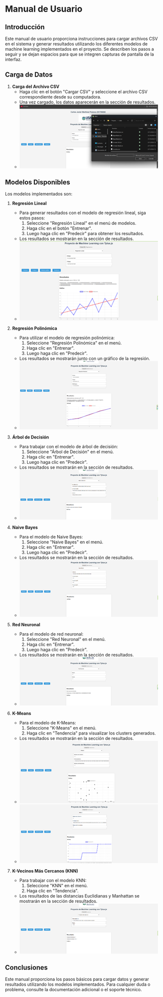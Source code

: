 # Manual de Usuario

## Introducción
Este manual de usuario proporciona instrucciones para cargar archivos CSV en el sistema y generar resultados utilizando los diferentes modelos de machine learning implementados en el proyecto. Se describen los pasos a seguir y se dejan espacios para que se integren capturas de pantalla de la interfaz.

## Carga de Datos
1. **Carga del Archivo CSV**
   - Haga clic en el botón "Cargar CSV" y seleccione el archivo CSV correspondiente desde su computadora.
   - Una vez cargado, los datos aparecerán en la sección de resultados.
   - ![Captura de pantalla de la carga de CSV](assets/carga_csv.png)

## Modelos Disponibles
Los modelos implementados son:

1. **Regresión Lineal**
   - Para generar resultados con el modelo de regresión lineal, siga estos pasos:
     1. Seleccione "Regresión Lineal" en el menú de modelos.
     2. Haga clic en el botón "Entrenar".
     3. Luego haga clic en "Predecir" para obtener los resultados.
   - Los resultados se mostrarán en la sección de resultados.
   - ![Captura de pantalla de resultados de regresión lineal](assets/regresion_lineal.png)

2. **Regresión Polinómica**
   - Para utilizar el modelo de regresión polinómica:
     1. Seleccione "Regresión Polinómica" en el menú.
     2. Haga clic en "Entrenar".
     3. Luego haga clic en "Predecir".
   - Los resultados se mostrarán junto con un gráfico de la regresión.
   - ![Captura de pantalla de resultados de regresión polinómica](assets/regresion_polinomica.png)

3. **Árbol de Decisión**
   - Para trabajar con el modelo de árbol de decisión:
     1. Seleccione "Árbol de Decisión" en el menú.
     2. Haga clic en "Entrenar".
     3. Luego haga clic en "Predecir".
   - Los resultados se mostrarán en la sección de resultados.
   - ![Captura de pantalla de resultados del árbol de decisión](assets/arbol_decision.png)

4. **Naive Bayes**
   - Para el modelo de Naive Bayes:
     1. Seleccione "Naive Bayes" en el menú.
     2. Haga clic en "Entrenar".
     3. Luego haga clic en "Predecir".
   - Los resultados se mostrarán en la sección de resultados.
   - ![Captura de pantalla de resultados de Naive Bayes](assets/naive_bayes.png)

5. **Red Neuronal**
   - Para el modelo de red neuronal:
     1. Seleccione "Red Neuronal" en el menú.
     2. Haga clic en "Entrenar".
     3. Luego haga clic en "Predecir".
   - Los resultados se mostrarán en la sección de resultados.
   - ![Captura de pantalla de resultados de la red neuronal](assets/red_neuronal.png)

6. **K-Means**
   - Para el modelo de K-Means:
     1. Seleccione "K-Means" en el menú.
     2. Haga clic en "Tendencia" para visualizar los clusters generados.
   - Los resultados se mostrarán en la sección de resultados.
   - ![Captura de pantalla de resultados de K-Means 2D](assets/2d_kmeans.png)
   - ![Captura de pantalla de resultados de K-Means lineal](assets/lineal_kmeans.png)

7. **K-Vecinos Más Cercanos (KNN)**
   - Para trabajar con el modelo KNN:
     1. Seleccione "KNN" en el menú.
     2. Haga clic en "Tendencia".
   - Los resultados de las distancias Euclidianas y Manhattan se mostrarán en la sección de resultados.
   - ![Captura de pantalla de resultados de KNN](assets/knn.png)

## Conclusiones
Este manual proporciona los pasos básicos para cargar datos y generar resultados utilizando los modelos implementados. Para cualquier duda o problema, consulte la documentación adicional o el soporte técnico.

